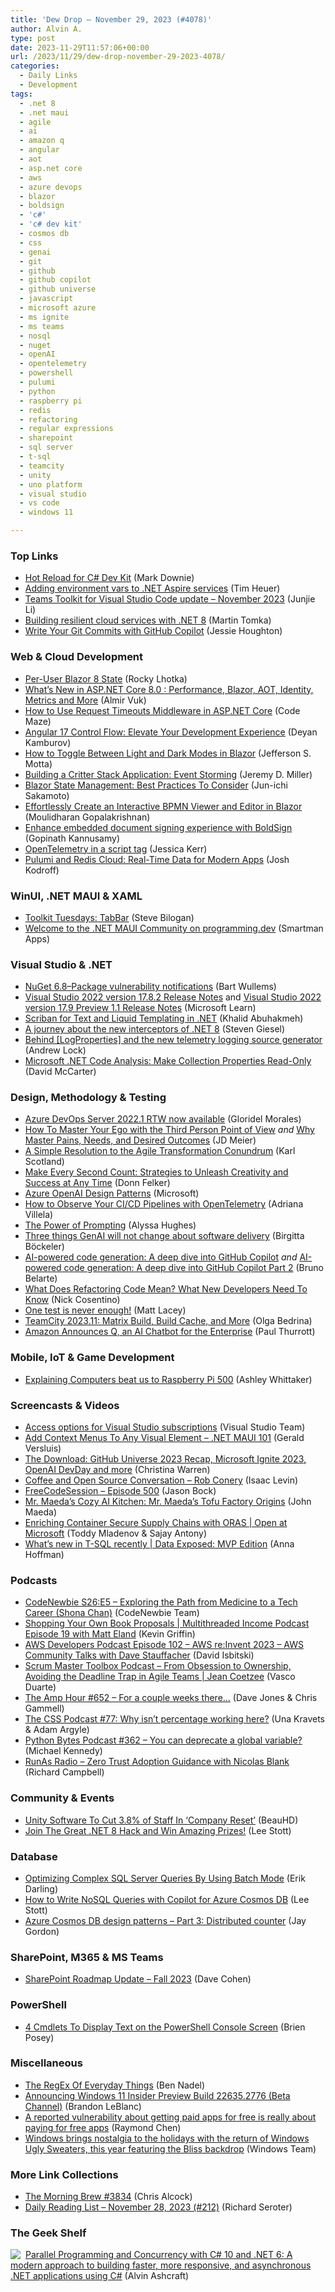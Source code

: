 ```yaml
---
title: 'Dew Drop – November 29, 2023 (#4078)'
author: Alvin A.
type: post
date: 2023-11-29T11:57:06+00:00
url: /2023/11/29/dew-drop-november-29-2023-4078/
categories:
  - Daily Links
  - Development
tags:
  - .net 8
  - .net maui
  - agile
  - ai
  - amazon q
  - angular
  - aot
  - asp.net core
  - aws
  - azure devops
  - blazor
  - boldsign
  - 'c#'
  - 'c# dev kit'
  - cosmos db
  - css
  - genai
  - git
  - github
  - github copilot
  - github universe
  - javascript
  - microsoft azure
  - ms ignite
  - ms teams
  - nosql
  - nuget
  - openAI
  - opentelemetry
  - powershell
  - pulumi
  - python
  - raspberry pi
  - redis
  - refactoring
  - regular expressions
  - sharepoint
  - sql server
  - t-sql
  - teamcity
  - unity
  - uno platform
  - visual studio
  - vs code
  - windows 11

---
```

### <a name="top"></a>Top Links

  * <a href="https://www.poppastring.com/blog/hot-reload-for-c-dev-kit" target="_blank" rel="noopener">Hot Reload for C# Dev Kit</a> (Mark Downie)
  * <a href="https://timheuer.com/blog/add-environment-variables-to-aspire-services/" target="_blank" rel="noopener">Adding environment vars to .NET Aspire services</a> (Tim Heuer)
  * <a href="https://devblogs.microsoft.com/microsoft365dev/teams-toolkit-for-visual-studio-code-update-november-2023/" target="_blank" rel="noopener">Teams Toolkit for Visual Studio Code update – November 2023</a> (Junjie Li)
  * <a href="https://devblogs.microsoft.com/dotnet/building-resilient-cloud-services-with-dotnet-8/" target="_blank" rel="noopener">Building resilient cloud services with .NET 8</a> (Martin Tomka)
  * <a href="https://devblogs.microsoft.com/visualstudio/write-your-git-commits-with-github-copilot/" target="_blank" rel="noopener">Write Your Git Commits with GitHub Copilot</a> (Jessie Houghton)



### <a name="web"></a>Web & Cloud Development

  * <a href="https://blog.lhotka.net/2023/11/28/Per-User-Blazor-8-State" target="_blank" rel="noopener">Per-User Blazor 8 State</a> (Rocky Lhotka)
  * <a href="https://www.infoq.com/news/2023/11/asp-net-core-8-released/?utm_campaign=infoq_content&utm_source=infoq&utm_medium=feed&utm_term=global" target="_blank" rel="noopener">What&#8217;s New in ASP.NET Core 8.0 : Performance, Blazor, AOT, Identity, Metrics and More</a> (Almir Vuk)
  * <a href="https://code-maze.com/aspnetcore-request-timeouts-middleware/" target="_blank" rel="noopener">How to Use Request Timeouts Middleware in ASP.NET Core</a> (Code Maze)
  * <a href="https://www.infragistics.com/community/blogs/b/deyan_kamburov/posts/angular-17-control-flow" target="_blank" rel="noopener">Angular 17 Control Flow: Elevate Your Development Experience</a> (Deyan Kamburov)
  * <a href="https://www.telerik.com/blogs/how-to-toggle-between-light-dark-modes-blazor" target="_blank" rel="noopener">How to Toggle Between Light and Dark Modes in Blazor</a> (Jefferson S. Motta)
  * <a href="https://jeremydmiller.com/2023/11/28/building-a-critter-stack-application-event-storming/" target="_blank" rel="noopener">Building a Critter Stack Application: Event Storming</a> (Jeremy D. Miller)
  * <a href="https://www.infragistics.com/community/blogs/b/infragistics/posts/blazor-state-management" target="_blank" rel="noopener">Blazor State Management: Best Practices To Consider</a> (Jun-ichi Sakamoto)
  * <a href="https://www.syncfusion.com/blogs/post/bpmn-viewer-editor-blazor.aspx?utm_source=alvinashcraft&utm_medium=email&utm_campaign=alvinashcraft_blog_edmnov23" target="_blank" rel="noopener">Effortlessly Create an Interactive BPMN Viewer and Editor in Blazor</a> (Moulidharan Gopalakrishnan)
  * <a href="https://boldsign.com/blogs/enhance-embedded-document-signing-experience-with-boldsign/?utm_source=alvinashcraft&utm_medium=email&utm_campaign=alvinashcraft_blog_edmnov23" target="_blank" rel="noopener">Enhance embedded document signing experience with BoldSign</a> (Gopinath Kannusamy)
  * <a href="https://jessitron.com/2023/11/28/opentelemetry-in-a-script-tag/" target="_blank" rel="noopener">OpenTelemetry in a script tag</a> (Jessica Kerr)
  * <a href="https://www.pulumi.com/blog/redis-cloud-provider/" target="_blank" rel="noopener">Pulumi and Redis Cloud: Real-Time Data for Modern Apps</a> (Josh Kodroff)



### <a name="silverlight"></a>WinUI, .NET MAUI & XAML

  * <a href="https://kazo0.dev/toolkit-tuesday/2023/11/28/toolkit-tuesday-tabbar.html" target="_blank" rel="noopener">Toolkit Tuesdays: TabBar</a> (Steve Bilogan)
  * <a href="https://programming.dev/post/6501317" target="_blank" rel="noopener">Welcome to the .NET MAUI Community on programming.dev</a> (Smartman Apps)



### <a name="dotnet"></a>Visual Studio & .NET

  * <a href="https://bartwullems.blogspot.com/2023/11/nuget-68package-vulnerability.html" target="_blank" rel="noopener">NuGet 6.8–Package vulnerability notifications</a> (Bart Wullems)
  * <a href="https://learn.microsoft.com/en-us/visualstudio/releases/2022/release-notes#17.8.2" target="_blank" rel="noopener">Visual Studio 2022 version 17.8.2 Release Notes</a> and <a href="https://learn.microsoft.com/en-us/visualstudio/releases/2022/release-notes-preview#17.9.0-pre.1.1" target="_blank" rel="noopener">Visual Studio 2022 version 17.9 Preview 1.1 Release Notes</a> (Microsoft Learn)
  * <a href="https://khalidabuhakmeh.com/scriban-for-text-and-liquid-templating-in-dotnet" target="_blank" rel="noopener">Scriban for Text and Liquid Templating in .NET</a> (Khalid Abuhakmeh)
  * <a href="https://steven-giesel.com/blogPost/be1252ac-ba95-41e6-a105-1fdbf3b955a6" target="_blank" rel="noopener">A journey about the new interceptors of .NET 8</a> (Steven Giesel)
  * <a href="https://andrewlock.net/behind-logproperties-and-the-new-telemetry-logging-source-generator/" target="_blank" rel="noopener">Behind [LogProperties] and the new telemetry logging source generator</a> (Andrew Lock)
  * <a href="https://dotnettips.wordpress.com/2023/11/28/microsoft-net-code-analysis-make-collection-properties-read-only/" target="_blank" rel="noopener">Microsoft .NET Code Analysis: Make Collection Properties Read-Only</a> (David McCarter)



### <a name="design"></a>Design, Methodology & Testing

  * <a href="https://devblogs.microsoft.com/devops/azure-devops-server-2022-1-rtw-now-available/" target="_blank" rel="noopener">Azure DevOps Server 2022.1 RTW now available</a> (Gloridel Morales)
  * <a href="https://sourcesofinsight.com/master-your-ego/" target="_blank" rel="noopener">How To Master Your Ego with the Third Person Point of View</a> _and_ <a href="https://jdmeier.com/pains-needs-and-desired-outcomes/" target="_blank" rel="noopener">Why Master Pains, Needs, and Desired Outcomes</a> (JD Meier)
  * <a href="https://availagility.co.uk/2023/11/28/a-simple-resolution-to-the-agile-transformation-conundrum/" target="_blank" rel="noopener">A Simple Resolution to the Agile Transformation Conundrum</a> (Karl Scotland)
  * <a href="https://www.donnfelker.com/make-every-second-count/" target="_blank" rel="noopener">Make Every Second Count: Strategies to Unleash Creativity and Success at Any Time</a> (Donn Felker)
  * <a href="https://github.com/microsoft/azure-openai-design-patterns" target="_blank" rel="noopener">Azure OpenAI Design Patterns</a> (Microsoft)
  * <a href="https://thenewstack.io/how-to-observe-your-ci-cd-pipelines-with-opentelemetry/" target="_blank" rel="noopener">How to Observe Your CI/CD Pipelines with OpenTelemetry</a> (Adriana Villela)
  * <a href="https://www.microsoft.com/en-us/research/blog/the-power-of-prompting/" target="_blank" rel="noopener">The Power of Prompting</a> (Alyssa Hughes)
  * <a href="https://www.thoughtworks.com/insights/blog/generative-ai/three-things-GenAI-will-not-change-about-software-delivery" target="_blank" rel="noopener">Three things GenAI will not change about software delivery</a> (Birgitta Böckeler)
  * <a href="https://www.thoughtworks.com/insights/blog/generative-ai/ai-powered-code-generation-deep-dive-into-github-copilot" target="_blank" rel="noopener">AI-powered code generation: A deep dive into GitHub Copilot</a> _and_ <a href="https://www.thoughtworks.com/insights/blog/generative-ai/ai-powered-code-generation-deep-dive-into-github-copilot-part-2" target="_blank" rel="noopener">AI-powered code generation: A deep dive into GitHub Copilot Part 2</a> (Bruno Belarte)
  * <a href="https://www.devleader.ca/2023/11/28/what-does-refactoring-code-mean-what-new-developers-need-to-know/" target="_blank" rel="noopener">What Does Refactoring Code Mean? What New Developers Need To Know</a> (Nick Cosentino)
  * <a href="https://www.mrlacey.com/2023/11/one-test-is-never-enough.html" target="_blank" rel="noopener">One test is never enough!</a> (Matt Lacey)
  * <a href="https://blog.jetbrains.com/teamcity/2023/11/teamcity-202311/" target="_blank" rel="noopener">TeamCity 2023.11: Matrix Build, Build Cache, and More</a> (Olga Bedrina)
  * <a href="https://www.thurrott.com/cloud/293731/amazon-announces-q-an-ai-chatbot-for-the-enterprise" target="_blank" rel="noopener">Amazon Announces Q, an AI Chatbot for the Enterprise</a> (Paul Thurrott)



### <a name="mobile"></a>Mobile, IoT & Game Development

  * <a href="https://www.raspberrypi.com/news/explaining-computers-beat-us-to-raspberry-pi-500/" target="_blank" rel="noopener">Explaining Computers beat us to Raspberry Pi 500</a> (Ashley Whittaker)



### <a name="videos"></a>Screencasts & Videos

  * <a href="http://www.youtube.com/watch?v=CMsStJR60Ls" target="_blank" rel="noopener">Access options for Visual Studio subscriptions</a> (Visual Studio Team)
  * <a href="http://www.youtube.com/watch?v=RrDXvutbA_Q" target="_blank" rel="noopener">Add Context Menus To Any Visual Element &#8211; .NET MAUI 101</a> (Gerald Versluis)
  * <a href="http://www.youtube.com/watch?v=DreNBsZMGTc" target="_blank" rel="noopener">The Download: GitHub Universe 2023 Recap, Microsoft Ignite 2023, OpenAI DevDay and more</a> (Christina Warren)
  * <a href="http://www.youtube.com/watch?v=NP6HTVSlnQ8" target="_blank" rel="noopener">Coffee and Open Source Conversation &#8211; Rob Conery</a> (Isaac Levin)
  * <a href="http://www.youtube.com/watch?v=ex7A3fcF5sQ" target="_blank" rel="noopener">FreeCodeSession &#8211; Episode 500</a> (Jason Bock)
  * <a href="http://www.youtube.com/watch?v=UTWpy0aSHpQ" target="_blank" rel="noopener">Mr. Maeda&#8217;s Cozy AI Kitchen: Mr. Maeda&#8217;s Tofu Factory Origins</a> (John Maeda)
  * <a href="http://www.youtube.com/watch?v=B-DdGkYGDz8" target="_blank" rel="noopener">Enriching Container Secure Supply Chains with ORAS | Open at Microsoft</a> (Toddy Mladenov & Sajay Antony)
  * <a href="http://www.youtube.com/watch?v=MIhiph8GN70" target="_blank" rel="noopener">What&#8217;s new in T-SQL recently | Data Exposed: MVP Edition</a> (Anna Hoffman)



### <a name="podcasts"></a>Podcasts

  * <a href="https://www.codenewbie.org/podcast/exploring-the-path-from-medicine-to-a-tech-career" target="_blank" rel="noopener">CodeNewbie S26:E5 &#8211; Exploring the Path from Medicine to a Tech Career (Shona Chan)</a> (CodeNewbie Team)
  * <a href="https://www.youtube.com/watch?v=i98BXA-Q-RI" target="_blank" rel="noopener">Shopping Your Own Book Proposals | Multithreaded Income Podcast Episode 19 with Matt Eland</a> (Kevin Griffin)
  * <a href="https://soundcloud.com/awsdevelopers/episode-102-aws-reinvent-2023-aws-community-talks-with-dave-stauffacher" target="_blank" rel="noopener">AWS Developers Podcast Episode 102 – AWS re:Invent 2023 – AWS Community Talks with Dave Stauffacher</a> (David Isbitski)
  * <a href="https://scrummastertoolbox.libsyn.com/from-obsession-to-ownership-avoiding-the-deadline-trap-in-agile-teams-jean-coetzee" target="_blank" rel="noopener">Scrum Master Toolbox Podcast &#8211; From Obsession to Ownership, Avoiding the Deadline Trap in Agile Teams | Jean Coetzee</a> (Vasco Duarte)
  * <a href="https://theamphour.com/652-for-a-couple-weeks-there/" target="_blank" rel="noopener">The Amp Hour #652 – For a couple weeks there…</a> (Dave Jones & Chris Gammell)
  * <a href="http://thecsspodcast.libsyn.com/77-why-isnt-percentage-working-here" target="_blank" rel="noopener">The CSS Podcast #77: Why isn&#8217;t percentage working here?</a> (Una Kravets & Adam Argyle)
  * <a href="https://pythonbytes.fm/episodes/show/362/you-can-deprecate-a-global-variable" target="_blank" rel="noopener">Python Bytes Podcast #362 &#8211; You can deprecate a global variable?</a> (Michael Kennedy)
  * <a href="https://runasradio.com/Shows/Show/908" target="_blank" rel="noopener">RunAs Radio &#8211; Zero Trust Adoption Guidance with Nicolas Blank</a> (Richard Campbell)



### <a name="events"></a>Community & Events

  * <a href="https://tech.slashdot.org/story/23/11/29/0551244/unity-software-to-cut-38-of-staff-in-company-reset?utm_source=rss1.0mainlinkanon&utm_medium=feed" target="_blank" rel="noopener">Unity Software To Cut 3.8% of Staff In &#8216;Company Reset&#8217;</a> (BeauHD)
  * <a href="https://techcommunity.microsoft.com/t5/educator-developer-blog/join-the-great-net-8-hack-and-win-amazing-prizes/ba-p/3995030" target="_blank" rel="noopener">Join The Great .NET 8 Hack and Win Amazing Prizes!</a> (Lee Stott)



### <a name="sql"></a>Database

  * <a href="https://erikdarling.com/optimizing-complex-sql-server-queries-by-using-batch-mode/" target="_blank" rel="noopener">Optimizing Complex SQL Server Queries By Using Batch Mode</a> (Erik Darling)
  * <a href="https://techcommunity.microsoft.com/t5/educator-developer-blog/how-to-write-nosql-queries-with-copilot-for-azure-cosmos-db/ba-p/3990065" target="_blank" rel="noopener">How to Write NoSQL Queries with Copilot for Azure Cosmos DB</a> (Lee Stott)
  * <a href="https://devblogs.microsoft.com/cosmosdb/azure-cosmos-db-design-patterns-part-3-distributed-counter/" target="_blank" rel="noopener">Azure Cosmos DB design patterns – Part 3: Distributed counter</a> (Jay Gordon)



### <a name="sp"></a>SharePoint, M365 & MS Teams

  * <a href="https://techcommunity.microsoft.com/t5/microsoft-sharepoint-blog/sharepoint-roadmap-update-fall-2023/ba-p/3994596" target="_blank" rel="noopener">SharePoint Roadmap Update – Fall 2023</a> (Dave Cohen)



### <a name="ps"></a>PowerShell

  * <a href="https://www.itprotoday.com/powershell/4-cmdlets-display-text-powershell-console-screen" target="_blank" rel="noopener">4 Cmdlets To Display Text on the PowerShell Console Screen</a> (Brien Posey)



### <a name="misc"></a>Miscellaneous

  * <a href="https://www.bennadel.com/blog/4532-the-regex-of-everyday-things.htm" target="_blank" rel="noopener">The RegEx Of Everyday Things</a> (Ben Nadel)
  * <a href="https://blogs.windows.com/windows-insider/2023/11/28/announcing-windows-11-insider-preview-build-22635-2776-beta-channel/" target="_blank" rel="noopener">Announcing Windows 11 Insider Preview Build 22635.2776 (Beta Channel)</a> (Brandon LeBlanc)
  * <a href="https://devblogs.microsoft.com/oldnewthing/20231128-00/?p=109072" target="_blank" rel="noopener">A reported vulnerability about getting paid apps for free is really about paying for free apps</a> (Raymond Chen)
  * <a href="https://blogs.windows.com/windowsexperience/2023/11/28/windows-brings-nostalgia-to-the-holidays-with-the-return-of-windows-ugly-sweaters-this-year-featuring-the-bliss-backdrop/" target="_blank" rel="noopener">Windows brings nostalgia to the holidays with the return of Windows Ugly Sweaters, this year featuring the Bliss backdrop</a> (Windows Team)



### <a name="links"></a>More Link Collections

  * <a href="https://blog.cwa.me.uk/2023/11/29/the-morning-brew-3834/" target="_blank" rel="noopener">The Morning Brew #3834</a> (Chris Alcock)
  * <a href="https://seroter.com/2023/11/28/daily-reading-list-november-28-2023-212/" target="_blank" rel="noopener">Daily Reading List – November 28, 2023 (#212)</a> (Richard Seroter)



### <a name="shelf"></a>The Geek Shelf

<a href="https://www.amazon.com/dp/1803243678/" target="_blank" rel="noopener"><img decoding="async" align="left" style="margin: 0px 4px 0px 0px; border: 0px currentcolor; border-image: none; float: left; display: inline; background-image: none;" src="https://m.media-amazon.com/images/I/51JILwx8jkL._SS135_.jpg" border="0" /></a>&nbsp;<a href="https://www.amazon.com/dp/1803243678/" target="_blank" rel="noopener">Parallel Programming and Concurrency with C# 10 and .NET 6: A modern approach to building faster, more responsive, and asynchronous .NET applications using C#</a> (Alvin Ashcraft)
